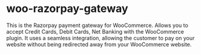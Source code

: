 # woo-razorpay-gateway
This is the Razorpay payment gateway for WooCommerce. Allows you to accept Credit Cards, Debit Cards, Net Banking with the WooCommerce plugin. It uses a seamless integration, allowing the customer to pay on your website without being redirected away from your WooCommerce website.

